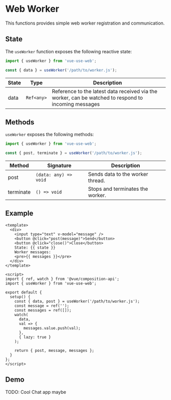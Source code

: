 # Web Worker

This functions provides simple web worker registration and communication.

## State

The `useWorker` function exposes the following reactive state:

```js
import { useWorker } from 'vue-use-web';

const { data } = useWorker('/path/to/worker.js');
```

| State | Type       | Description                                                                                          |
| ----- | ---------- | ---------------------------------------------------------------------------------------------------- |
| data  | `Ref<any>` | Reference to the latest data received via the worker, can be watched to respond to incoming messages |

## Methods

`useWorker` exposes the following methods:

```js
import { useWorker } from 'vue-use-web';

const { post, terminate } = useWorker('/path/to/worker.js');
```

| Method    | Signature             | Description                      |
| --------- | --------------------- | -------------------------------- |
| post      | `(data: any) => void` | Sends data to the worker thread. |
| terminate | `() => void`          | Stops and terminates the worker. |

## Example

```vue
<template>
  <div>
    <input type="text" v-model="message" />
    <button @click="post(message)">Send</button>
    <button @click="close()">Close</button>
    State: {{ state }}
    Worker messages:
    <pre>{{ messages }}</pre>
  </div>
</template>

<script>
import { ref, watch } from '@vue/composition-api';
import { useWorker } from 'vue-use-web';

export default {
  setup() {
    const { data, post } = useWorker('/path/to/worker.js');
    const message = ref('');
    const messages = ref([]);
    watch(
      data,
      val => {
        messages.value.push(val);
      },
      { lazy: true }
    );

    return { post, message, messages };
  }
};
</script>
```

## Demo

TODO: Cool Chat app maybe
